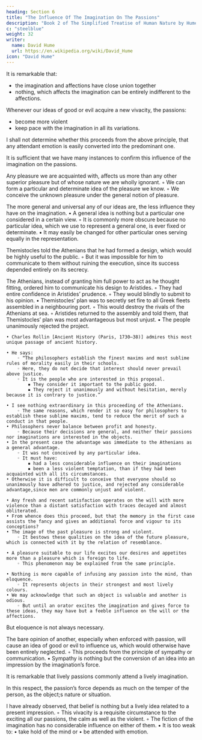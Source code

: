 ```yaml
---
heading: Section 6
title: "The Influence Of The Imagination On The Passions"
description: "Book 2 of The Simplified Treatise of Human Nature by Hume"
c: "steelblue"
weight: 32
writer:
  name: David Hume
  url: https://en.wikipedia.org/wiki/David_Hume
icon: "David Hume"
---
```




It is remarkable that:
- the imagination and affections have close union together
- nothing, which affects the imagination can be entirely indifferent to the affections.

Whenever our ideas of good or evil acquire a new vivacity, the passions:
- become more violent
- keep pace with the imagination in all its variations.

I shall not determine whether this proceeds from the above principle, that any attendant emotion is easily converted into the predominant one.

It is sufficient that we have many instances to confirm this influence of the imagination on the passions.


Any pleasure we are acquainted with, affects us more than any other superior pleasure but of whose nature we are wholly ignorant.
        ◦ We can form a particular and determinate idea of the pleasure we know.
        ◦ We conceive the unknown pleasure under the general notion of pleasure.

The more general and universal any of our ideas are, the less influence they have on the imagination.
    • A general idea is nothing but a particular one considered in a certain view.
        ◦ It is commonly more obscure because no particular idea, which we use to represent a general one, is ever fixed or determinate.
            ▪ It may easily be changed for other particular ones serving equally in the representation.
 

Themistocles told the Athenians that he had formed a design, which would be highly useful to the public.
        ◦ But it was impossible for him to communicate to them without ruining the execution, since its success depended entirely on its secrecy.

The Athenians, instead of granting him full power to act as he thought fitting, ordered him to communicate his design to Aristides.
        ◦ They had entire confidence in Aristides’ prudence.
        ◦ They would blindly to submit to his opinion.
    • Themistocles’ plan was to secretly set fire to all Greek fleets assembled in a neighbouring port.
        ◦ This would destroy the rivals of the Athenians at sea.
        ◦ Aristides returned to the assembly and told them, that Themistocles’ plan was most advantageous but most unjust.
            ▪ The people unanimously rejected the project.
 
    • Charles Rollin [Ancient History (Paris, 1730–38)] admires this most unique passage of ancient history.
 
    • He says:
        ◦ “The philosophers establish the finest maxims and most sublime rules of morality easily in their schools.
        ◦ Here, they do not decide that interest should never prevail above justice.
        ◦ It is the people who are interested in this proposal.
            ▪ They consider it important to the public good.
            ▪ They reject it unanimously and without hesitation, merely because it is contrary to justice.”

    • I see nothing extraordinary in this proceeding of the Athenians.
        ◦ The same reasons, which render it so easy for philosophers to establish these sublime maxims, tend to reduce the merit of such a conduct in that people.
    • Philosophers never balance between profit and honesty.
        ◦ Because their decisions are general, and neither their passions nor imaginations are interested in the objects.
    • In the present case the advantage was immediate to the Athenians as a general advantage.
        ◦ It was not conceived by any particular idea.
        ◦ It must have:
            ▪ had a less considerable influence on their imaginations
            ▪ been a less violent temptation, than if they had been acquainted with all its circumstances.
    • Otherwise it is difficult to conceive that everyone should so unanimously have adhered to justice, and rejected any considerable advantage,since men are commonly unjust and violent.

    • Any fresh and recent satisfaction operates on the will with more violence than a distant satisfaction with traces decayed and almost obliterated.
    • From whence does this proceed, but that the memory in the first case assists the fancy and gives an additional force and vigour to its conceptions?
    • The image of the past pleasure is strong and violent.
        ◦ It bestows these qualities on the idea of the future pleasure, which is connected with it by the relation of resemblance.

    • A pleasure suitable to our life excites our desires and appetites more than a pleasure which is foreign to life.
        ◦ This phenomenon may be explained from the same principle.

    • Nothing is more capable of infusing any passion into the mind, than eloquence.
        ◦ It represents objects in their strongest and most lively colours.
    • We may acknowledge that such an object is valuable and another is odious.
        ◦ But until an orator excites the imagination and gives force to these ideas, they may have but a feeble influence on the will or the affections.

But eloquence is not always necessary.

The bare opinion of another, especially when enforced with passion, will cause an idea of good or evil to influence us, which would otherwise have been entirely neglected.
        ◦ This proceeds from the principle of sympathy or communication.
            ▪ Sympathy is nothing but the conversion of an idea into an impression by the imagination’s force.

It is remarkable that lively passions commonly attend a lively imagination.

In this respect, the passion’s force depends as much on the temper of the person, as the object;s nature or situation.


I have already observed, that belief is nothing but a lively idea related to a present impression.
        ◦ This vivacity is a requisite circumstance to the exciting all our passions, the calm as well as the violent.
        ◦ The fiction of the imagination has no considerable influence on either of them.
            ▪ It is too weak to:
                • take hold of the mind or
                • be attended with emotion.
